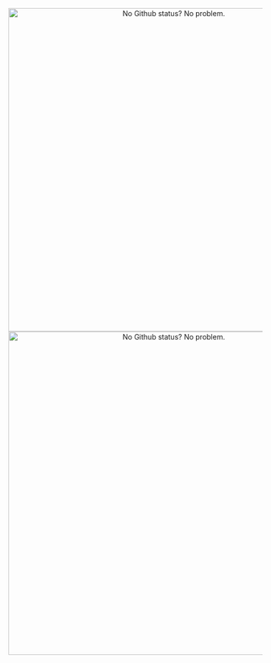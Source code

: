 <p align="center">
  <img src="https://github-readme-stats.vercel.app/api?username=kellphy&count_private=true&show_icons=true&theme=tokyonight&hide_border=true" alt="No Github status? No problem." width="640">
  <img src="https://github-readme-stats.vercel.app/api/top-langs/?username=kellphy&theme=tokyonight&include_all_commits=true&count_private=true&layout=compact&langs_count=10&hide_border=true" alt="No Github status? No problem." width="640">
</p>
